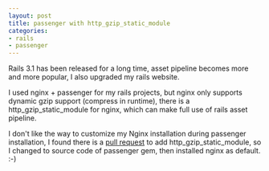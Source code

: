 ```yaml
---
layout: post
title: passenger with http_gzip_static_module
categories:
- rails
- passenger
---
```

Rails 3.1 has been released for a long time, asset pipeline becomes more
and more popular, I also upgraded my rails website.

I used nginx + passenger for my rails projects, but nginx only supports
dynamic gzip support (compress in runtime), there is a
http_gzip_static_module for nginx, which can make full use of rails
asset pipeline.

I don't like the way to customize my Nginx installation during passenger
installation, I found there is a [pull request][1] to add
http_gzip_static_module, so I changed to source code of passenger gem,
then installed nginx as default. :-)

[1]: https://github.com/FooBarWidget/passenger/pull/35
